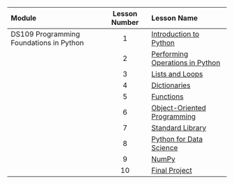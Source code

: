 |Module                 |Lesson Number|Lesson Name|
|:---                   |:---:        |:---       |
|DS109 Programming Foundations in Python  |1   | [Introduction to Python](DS109L1.ipynb)  |
|                       |2   | [Performing Operations in Python](DS109L2.ipynb)                |
|                       |3   | [Lists and Loops ](DS109L3.ipynb)              |
|                       |4   | [Dictionaries ](DS109L4.ipynb)|
|                       |5   | [Functions](DS109L5.ipynb)      |
|                       |6   | [Object-Oriented Programming](DS109L6.ipynb)        | 
|                       |7   | [Standard Library](DS109L7.ipynb)       |
|                       |8   | [Python for Data Science](DS109L8.ipynb)   | 
|                       |9   | [NumPy](DS109L9.ipynb)  | 
|                       |10  | [Final Project ](DS109L10.ipynb)         |
